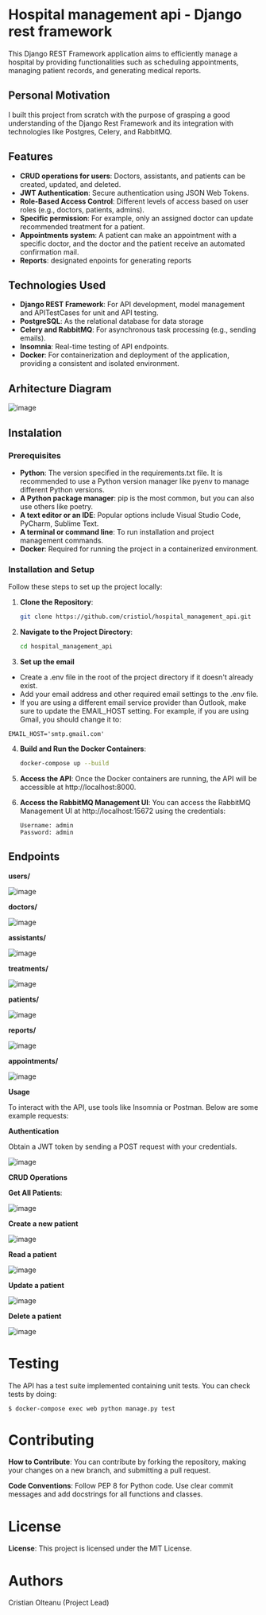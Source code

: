 # Hospital management api - Django rest framework 
This Django REST Framework application aims to efficiently manage a hospital by providing functionalities such as scheduling appointments, managing patient records, and generating medical reports.

## Personal Motivation
I built this project from scratch with the purpose of grasping a good understanding of the Django Rest Framework and its integration with technologies like Postgres, Celery, and RabbitMQ.

## Features

- **CRUD operations for users**: Doctors, assistants, and patients can be created, updated, and deleted.
- **JWT Authentication**: Secure authentication using JSON Web Tokens.
- **Role-Based Access Control**: Different levels of access based on user roles (e.g., doctors, patients, admins).
- **Specific permission**: For example, only an assigned doctor can update recommended treatment for a patient.
- **Appointments system**: A patient can make an appointment with a specific doctor, and the doctor and the patient receive an automated confirmation mail.
- **Reports**: designated enpoints for generating reports

## Technologies Used

- **Django REST Framework**: For API development, model management and APITestCases for unit and API testing.
- **PostgreSQL**: As the relational database for data storage
- **Celery and RabbitMQ**: For asynchronous task processing (e.g., sending emails).
- **Insomnia**: Real-time testing of API endpoints.
- **Docker**: For containerization and deployment of the application, providing a consistent and isolated environment.

## Arhitecture Diagram

![image](https://github.com/user-attachments/assets/3cbe14f8-2ded-4972-b559-87ed9569923c)

## Instalation 

### Prerequisites

- **Python**: The version specified in the requirements.txt file. It is recommended to use a Python version manager like pyenv to manage different Python versions.
- **A Python package manager**: pip is the most common, but you can also use others like poetry.
- **A text editor or an IDE**: Popular options include Visual Studio Code, PyCharm, Sublime Text.
-  **A terminal or command line**: To run installation and project management commands.
-  **Docker**: Required for running the project in a containerized environment.

### Installation and Setup

Follow these steps to set up the project locally:

1. **Clone the Repository**:
   ```bash
   git clone https://github.com/cristiol/hospital_management_api.git

2. **Navigate to the Project Directory**:
   ```bash
   cd hospital_management_api

3. **Set up the email**
  - Create a .env file in the root of the project directory if it doesn't already exist.
  - Add your email address and other required email settings to the .env file.
  - If you are using a different email service provider than Outlook, make sure to update the EMAIL_HOST setting. For example, if you are using Gmail, you should change it to:
  ```
  EMAIL_HOST='smtp.gmail.com'
  ```

4. **Build and Run the Docker Containers**:
   ```bash
   docker-compose up --build

5. **Access the API**:
Once the Docker containers are running, the API will be accessible at http://localhost:8000.

6. **Access the RabbitMQ Management UI**: You can access the RabbitMQ Management UI at http://localhost:15672 using the credentials:
     ```
     Username: admin
     Password: admin
     ```
## Endpoints

**users/**

![image](https://github.com/user-attachments/assets/ba05c9c8-e00c-4bd8-bc23-1d76ef7948c1)

**doctors/**

![image](https://github.com/user-attachments/assets/e230de4d-06be-4bc6-86fb-9117f52a5911)

**assistants/**

![image](https://github.com/user-attachments/assets/d20f434b-4d80-4586-a7ad-39255a9a7a45)

**treatments/**

![image](https://github.com/user-attachments/assets/5f8142d2-a62c-4d4b-9090-bb9c8ecfccd6)

**patients/**

![image](https://github.com/user-attachments/assets/970730ec-8e84-41c9-82da-e3ef439d8398)

**reports/**

![image](https://github.com/user-attachments/assets/7fce7113-0412-45ea-999c-46c5347e93b6)

**appointments/**

![image](https://github.com/user-attachments/assets/166dd303-2e5b-4d6b-acbf-41808a27f0d7)

**Usage**

To interact with the API, use tools like Insomnia or Postman. Below are some example requests:

**Authentication**

Obtain a JWT token by sending a POST request with your credentials.

![image](https://github.com/user-attachments/assets/e087884a-2bee-4fb0-a454-e513967ae38b)

**CRUD Operations**

**Get All Patients**:

![image](https://github.com/user-attachments/assets/6029b1f0-ea61-4844-9bfb-16ac4a0ec59e)

**Create a new patient**

![image](https://github.com/user-attachments/assets/9a3061a3-7edf-4155-80a1-0dd210cf8281)

**Read a patient**

![image](https://github.com/user-attachments/assets/891cd4a9-c273-4165-91fe-17ac83ebc421)

**Update a patient**

![image](https://github.com/user-attachments/assets/2882f8f3-aabe-4f84-b706-be51ac342410)

**Delete a patient**

![image](https://github.com/user-attachments/assets/d82d4482-ac4c-4aad-b9f8-e2be376a8094)

# Testing

The API has a test suite implemented containing unit tests. You can check tests by doing:
```
$ docker-compose exec web python manage.py test
```
# Contributing

**How to Contribute**: You can contribute by forking the repository, making your changes on a new branch, and submitting a pull request.

**Code Conventions**: Follow PEP 8 for Python code. Use clear commit messages and add docstrings for all functions and classes.

# License

**License**: This project is licensed under the MIT License.

# Authors

Cristian Olteanu (Project Lead)
